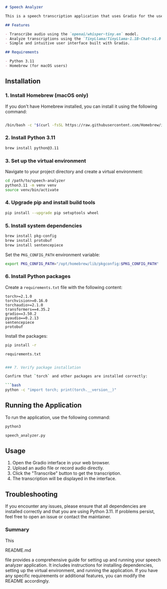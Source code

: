 ```markdown
# Speech Analyzer

This is a speech transcription application that uses Gradio for the user interface and Hugging Face's Transformers library for speech-to-text and text analysis.

## Features

- Transcribe audio using the `openai/whisper-tiny.en` model.
- Analyze transcriptions using the `TinyLlama/TinyLlama-1.1B-Chat-v1.0` model.
- Simple and intuitive user interface built with Gradio.

## Requirements

- Python 3.11
- Homebrew (for macOS users)
```
## Installation

### 1. Install Homebrew (macOS only)

If you don't have Homebrew installed, you can install it using the following command:

```bash

/bin/bash -c "$(curl -fsSL https://raw.githubusercontent.com/Homebrew/install/HEAD/install.sh)"

```

### 2. Install Python 3.11

```bash
brew install python@3.11
```

### 3. Set up the virtual environment

Navigate to your project directory and create a virtual environment:

```bash
cd /path/to/speech-analyzer
python3.11 -m venv venv
source venv/bin/activate
```

### 4. Upgrade pip and install build tools

```bash
pip install --upgrade pip setuptools wheel
```

### 5. Install system dependencies

```bash
brew install pkg-config
brew install protobuf
brew install sentencepiece
```
Set the `PKG_CONFIG_PATH` environment variable:

```bash
export PKG_CONFIG_PATH="/opt/homebrew/lib/pkgconfig:$PKG_CONFIG_PATH"
```

### 6. Install Python packages

Create a `requirements.txt` file with the following content:

```text
torch>=2.1.0
torchvision>=0.16.0
torchaudio>=2.1.0
transformers==4.35.2
gradio==3.50.2
pyaudio==0.2.13
sentencepiece
protobuf
```
Install the packages:

```bash
pip install -r 

requirements.txt


### 7. Verify package installation

Confirm that `torch` and other packages are installed correctly:

```bash
python -c "import torch; print(torch.__version__)"
```
## Running the Application

To run the application, use the following command:

```bash
python3

speech_analyzer.py

```

## Usage

1. Open the Gradio interface in your web browser.
2. Upload an audio file or record audio directly.
3. Click the "Transcribe" button to get the transcription.
4. The transcription will be displayed in the interface.

## Troubleshooting

If you encounter any issues, please ensure that all dependencies are installed correctly and that you are using Python 3.11. If problems persist, feel free to open an issue or contact the maintainer.


### **Summary**

This 

README.md

 file provides a comprehensive guide for setting up and running your speech analyzer application. It includes instructions for installing dependencies, setting up the virtual environment, and running the application. If you have any specific requirements or additional features, you can modify the README accordingly.
